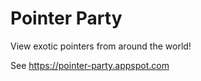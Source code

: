 Pointer Party
============

View exotic pointers from around the world!

See https://pointer-party.appspot.com
